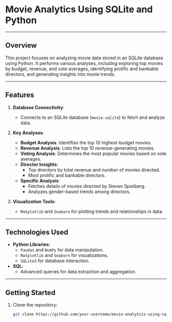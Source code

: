 # Movie Analytics Using SQLite and Python

---

## Overview
This project focuses on analyzing movie data stored in an SQLite database using Python. It performs various analyses, including exploring top movies by budget, revenue, and vote averages, identifying prolific and bankable directors, and generating insights into movie trends.

---

## Features
1. **Database Connectivity**: 
   - Connects to an SQLite database (`movie.sqlite`) to fetch and analyze data.

2. **Key Analyses**:
   - **Budget Analysis**: Identifies the top 10 highest-budget movies.
   - **Revenue Analysis**: Lists the top 10 revenue-generating movies.
   - **Voting Analysis**: Determines the most popular movies based on vote averages.
   - **Director Insights**:
     - Top directors by total revenue and number of movies directed.
     - Most prolific and bankable directors.
   - **Specific Analysis**:
     - Fetches details of movies directed by Steven Spielberg.
     - Analyzes gender-based trends among directors.

3. **Visualization Tools**:
   - `Matplotlib` and `Seaborn` for plotting trends and relationships in data.

---

## Technologies Used
- **Python Libraries**:
  - `Pandas` and `NumPy` for data manipulation.
  - `Matplotlib` and `Seaborn` for visualizations.
  - `SQLite3` for database interaction.
- **SQL**:
  - Advanced queries for data extraction and aggregation.

---

## Getting Started
1. Clone the repository:
   ```bash
   git clone https://github.com/your-username/movie-analytics-using-sqlite.git
